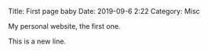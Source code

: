 Title: First page baby
Date: 2019-09-6 2:22
Category: Misc

My personal website, the first one. 

This is a new line.

